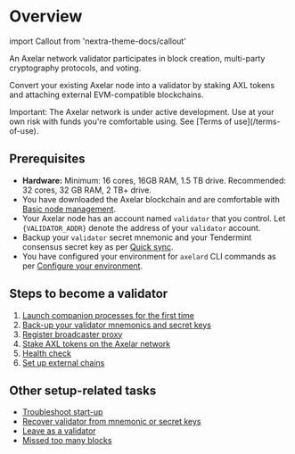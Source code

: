 # Overview

import Callout from 'nextra-theme-docs/callout'

An Axelar network validator participates in block creation, multi-party cryptography protocols, and voting.

Convert your existing Axelar node into a validator by staking AXL tokens and attaching external EVM-compatible blockchains.

<Callout type="error" emoji="🔥">
  Important: The Axelar network is under active development. Use at your own risk with funds you're comfortable using. See [Terms of use](/terms-of-use).
</Callout>

## Prerequisites

- **Hardware:** Minimum: 16 cores, 16GB RAM, 1.5 TB drive. Recommended: 32 cores, 32 GB RAM, 2 TB+ drive.
- You have downloaded the Axelar blockchain and are comfortable with [Basic node management](../node/basic).
- Your Axelar node has an account named `validator` that you control. Let `{VALIDATOR_ADDR}` denote the address of your `validator` account.
- Backup your `validator` secret mnemonic and your Tendermint consensus secret key as per [Quick sync](../node/join).
- You have configured your environment for `axelard` CLI commands as per [Configure your environment](../../node/config).

## Steps to become a validator

1. [Launch companion processes for the first time](../setup/vald-tofnd)
2. [Back-up your validator mnemonics and secret keys](../setup/backup)
3. [Register broadcaster proxy](../setup/register-broadcaster)
4. [Stake AXL tokens on the Axelar network](../setup/stake-axl)
5. [Health check](./health-check)
6. [Set up external chains](../external-chains)

## Other setup-related tasks

- [Troubleshoot start-up](../troubleshoot/startup)
- [Recover validator from mnemonic or secret keys](../troubleshoot/recovery)
- [Leave as a validator](../troubleshoot/leave)
- [Missed too many blocks](../troubleshoot/missed-too-many-blocks)
